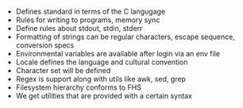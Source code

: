 
- Defines standard in terms of the C langugage
- Rules for writing to programs, memory sync
- Define rules about stdout, stdin, stderr
- Formatting of strings can be regular characters, escape sequence, conversion specs
- Environmental variables are available after login via an env file
- Locale defines the language and cultural convention
- Character set will be defined
- Regex is support along with utils like awk, sed, grep
- Filesystem hierarchy conforms to FHS
- We get utilities that are provided with a certain syntax
